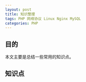 ```yaml
---
layout: post
title: 知识整理
tags: PHP 网络协议 Linux Nginx MySQL
categories: PHP
---
```


## 目的
本文主要是总结一些常用的知识点。

## 知识点

### 

